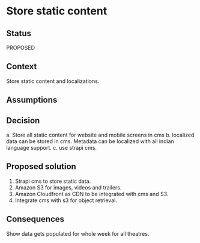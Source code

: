 # Store static content


## Status

PROPOSED

## Context
Store static content and localizations.

## Assumptions

## Decision
a. Store all static content for website and mobile screens in cms
b. localized data can be stored in cms. Metadata can be localized with all indian language support.
c. use strapi cms.

## Proposed solution
1. Strapi cms to store static data.
2. Amazon S3 for images, videos and trailers.
3. Amazon Cloudfront as CDN to be integrated with cms and S3.
4. Integrate cms with s3 for object retrieval.
   
## Consequences

Show data gets populated for whole week for all theatres.




